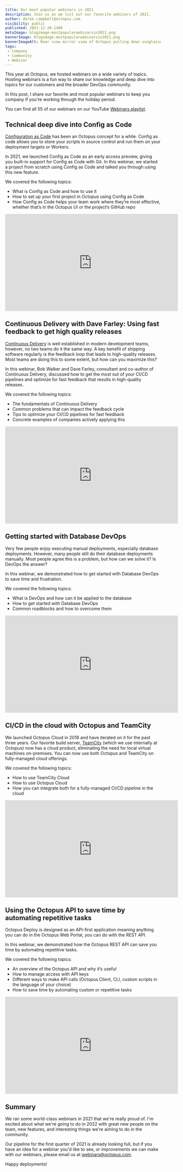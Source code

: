 ```yaml
---
title: Our most popular webinars in 2021
description: Join us as we list out our favorite webinars of 2021. 
author: derek.campbell@octopus.com
visibility: public
published: 2021-12-20-1400
metaImage: blogimage-mostpopularwebinarsin2021.png
bannerImage: blogimage-mostpopularwebinarsin2021.png
bannerImageAlt: Rear view mirror view of Octopus pulling down sunglasses to look at a 2021 sign
tags:
 - Company
 - Community
 - Webinar
---
```


This year at Octopus, we hosted webinars on a wide variety of topics. Hosting webinars is a fun way to share our knowledge and deep dive into topics for our customers and the broader DevOps community. 

In this post, I share our favorite and most popular webinars to keep you company if you're working through the holiday period.

You can find all 55 of our webinars on our YouTube [Webinars playlist](https://www.youtube.com/playlist?list=PLAGskdGvlaw2ph_YPvMquJlzgYd7bEDba).

## Technical deep dive into Config as Code

[Configuration as Code](https://octopus.com/blog/config-as-code-what-is-it-how-is-it-beneficial) has been an Octopus concept for a while. Config as code allows you to store your scripts in source control and run them on your deployment targets or Workers. 

In 2021, we launched Config as Code as an early access preview, giving you built-in support for Config as Code with Git. In this webinar, we started a project from scratch using Config as Code and talked you through using this new feature.

We covered the following topics: 

- What is Config as Code and how to use it
- How to set up your first project in Octopus using Config as Code
- How Config as Code helps your team work where they’re most effective, whether that’s in the Octopus UI or the project’s GitHub repo

<iframe width="560" height="315" src="https://www.youtube.com/embed/oZfxlbpSP14" frameborder="0" allowfullscreen></iframe>

## Continuous Delivery with Dave Farley: Using fast feedback to get high quality releases

[Continuous Delivery](https://www.continuous-delivery.co.uk/) is well established in modern development teams, however, no two teams do it the same way. A key benefit of shipping software regularly is the feedback loop that leads to high-quality releases. Most teams are doing this to some extent, but how can you maximize this?

In this webinar, Bob Walker and Dave Farley, consultant and co-author of Continuous Delivery, discussed how to get the most out of your CI/CD pipelines and optimize for fast feedback that results in high-quality releases.

We covered the following topics: 

- The fundamentals of Continuous Delivery
- Common problems that can impact the feedback cycle
- Tips to optimize your CI/CD pipelines for fast feedback
- Concrete examples of companies actively applying this

<iframe width="560" height="315" src="https://www.youtube.com/embed/IhUyUIiMrNs" frameborder="0" allowfullscreen></iframe>

## Getting started with Database DevOps

Very few people enjoy executing manual deployments, especially database deployments.  However, many people still do their database deployments manually.  Most people agree this is a problem, but how can we solve it?  Is DevOps the answer?

In this webinar, we demonstrated how to get started with Database DevOps to save time and frustration.  

We covered the following topics:   

- What is DevOps and how can it be applied to the database
- How to get started with Database DevOps 
- Common roadblocks and how to overcome them

<iframe width="560" height="315" src="https://www.youtube.com/embed/Ho3p7gP4zW4" frameborder="0" allowfullscreen></iframe>

## CI/CD in the cloud with Octopus and TeamCity

We launched Octopus Cloud in 2018 and have iterated on it for the past three years. Our favorite build server, [TeamCity](https://www.jetbrains.com/teamcity/) (which we use internally at Octopus) now has a cloud product, eliminating the need for local virtual machines on-premises. You can now use both Octopus and TeamCity on fully-managed cloud offerings.

We covered the following topics: 

- How to use TeamCity Cloud
- How to use Octopus Cloud
- How you can integrate both for a fully-managed CI/CD pipeline in the cloud

<iframe width="560" height="315" src="https://www.youtube.com/embed/5o3uBES2-i8" frameborder="0" allowfullscreen></iframe>

## Using the Octopus API to save time by automating repetitive tasks

Octopus Deploy is designed as an API-first application meaning anything you can do in the Octopus Web Portal, you can do with the REST API.   

In this webinar, we demonstrated how the Octopus REST API can save you time by automating repetitive tasks. 

We covered the following topics: 

- An overview of the Octopus API and why it’s useful 
- How to manage access with API keys  
- Different ways to make API calls (Octopus.Client, CLI, custom scripts in the language of your choice) 
- How to save time by automating custom or repetitive tasks

<iframe width="560" height="315" src="https://www.youtube.com/embed/ACb2sHWoZto" frameborder="0" allowfullscreen></iframe>

## Summary

We ran some world-class webinars in 2021 that we're really proud of. I'm excited about what we're going to do in 2022 with great new people on the team, new features, and interesting things we're aiming to do in the community.

Our pipeline for the first quarter of 2021 is already looking full, but if you have an idea for a webinar you'd like to see, or improvements we can make with our webinars, please email us at [webinars@octopus.com](mailto:webinars@octopus.com).

Happy deployments!

